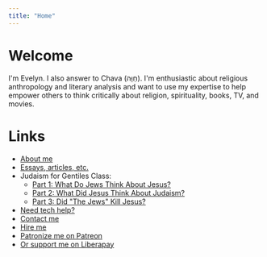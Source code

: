 ```yaml
---
title: "Home"
---
```


# Welcome

I'm Evelyn. I also answer to Chava (חַוָּה). I'm enthusiastic about religious anthropology and literary analysis and want to use my expertise to help empower others to think critically about religion, spirituality, books, TV, and movies.

# Links

- [About me](/about)
- [Essays, articles, etc.](/posts)
- Judaism for Gentiles Class:
  - [Part 1: What Do Jews Think About Jesus?](/posts/what-do-jews-think-about-jesus)
  - [Part 2: What Did Jesus Think About Judaism?](/posts/what-did-jesus-think-about-judaism)
  - [Part 3: Did "The Jews" Kill Jesus?](/posts/did-jews-kill-jesus)
- [Need tech help?](/it-support)
- [Contact me](/contact)
- [Hire me](/cv.pdf)
- [Patronize me on Patreon](https://patreon.com/evelynpark)
- [Or support me on Liberapay](https://liberapay.com/chava)